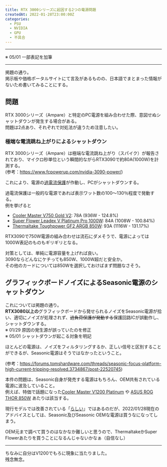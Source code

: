```yaml
---
title: RTX 3000シリーズに起因する2つの電源問題
createdAt: 2022-01-28T23:00:00Z
categories: 
  - PSU
  - NVIDIA
  - GPU
  - 不具合
---
```


***
※ 05/01 一部表記を加筆
***

掲題の通り。  
掲示板や価格ポータルサイトにて言及があるものの、日本語でまとまった情報がないため書いてみることにする。

## 問題
RTX 3000シリーズ（Ampare）と特定のPC電源を組み合わせた際、意図せぬシャットダウンが発生する場合がある。  
問題は2点あり、それぞれで対処法が違うため注意したい。

### 極端な電流跳ね上がりによるシャットダウン
RTX 3000シリーズ（Ampare）は極端な電流跳ね上がり（スパイク）が報告されており、マイクロ秒単位という瞬間的ながらRTX3090で約80A(1000W)を計測する。  
(参考：https://www.fcpowerup.com/nvidia-3090-power/)

これにより、電源の[過電流保護](https://www.keisoku.co.jp/pw/ufaqs/1point-07/)が作動し、PCがシャットダウンする。

過電流保護は一般的な電源であれば表示ワット数の100～130％程度で発動する。  
例を挙げると
* [Cooler Master V750 Gold V2](https://www.tomshardware.com/reviews/cooler-master-v750-gold-v2-power-supply-review/3): 78A (936W - 124.8%)
* [Super Flower Leadex V Platinum Pro 1000W](https://www.tomshardware.com/reviews/super-flower-leadex-v-platinum-pro-1000w-power-supply-review/3): 84A (1008W - 100.84%)
* [Thermaltake Toughpower GF2 ARGB 850W](https://www.tomshardware.com/reviews/thermaltake-toughpower-gf2-argb-850w-power-supply-review/3): 93A (1116W - 131.17%)

RTX3090で750W電源の組み合わせは流石にダメそうで、電源によっては1000W表記のものもギリギリとなる。

対策としては、単純に電源容量を上げれば良い。  
3090ならどんなにケチっても850W、1000W超だと安全か。  
その他のカードについては850Wを選択しておけばまず問題なさそう。

## グラフィックボードノイズによるSeasonic電源のシャットダウン
これについては掲題の通り。  
**RTX3080以上の**グラフィックボードから発せられるノイズをSeasonic電源が拾い、適切にノイズが処理されず、~~過負荷保護が発動する~~保護回路ICが誤動作し、シャットダウンする。  
※ 01/29 原因の発生源が誤っていたのを修正  
※ 05/01 シャットダウンが起こる対象を明記

ほとんどの電源は、ノイズをフィルタリングするか、正しい信号と区別することができるが、Seasonic電源はそうではなかったということ。

(参考：https://forums.tomshardware.com/threads/seasonic-focus-platform-high-current-tripping-resolved.3734867/post-22520745)

本件の問題は、Seasonic自身が発売する電源はもちろん、OEM共有されている電源に波及していること。  
例えば、特価で話題になった[Cooler Master V1200 Platinum](https://www.coolermaster.com/jp/ja-jp/catalog/power-supplies/v-series/v1200-platinum/) や [ASUS ROG THOR 850W](https://rog.asus.com/jp/power-supply-units/rog-thor/rog-thor-850p-model/) あたりは該当する。

現行モデルでは改善されている「[らしい](https://forums.tomshardware.com/threads/seasonic-prime-tx-850-with-rtx-3090-ocp-shutdown.3742396/post-22589147)」ではあるのだが、2022/01/28現在のアドバイスとしては、Seasonic及びSeasonic OEMな電源は買うなになってしまう。

OEM元まで調べて買うのはなかなか難しいと思うので、ThermaltakeかSuper Flowerあたりを買うことになるんじゃないかなぁ（自信なし）
***
ちなみに自分はV1200でもろに現象に当たりました。  
残念無念。
